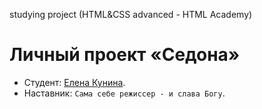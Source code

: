 studying project (HTML&CSS advanced - HTML Academy)
# Личный проект «Седона» 

* Студент: [Елена Кунина](https://up.htmlacademy.ru/adaptive/12/user/234524).
* Наставник: `Сама себе режиссер - и слава Богу`.

